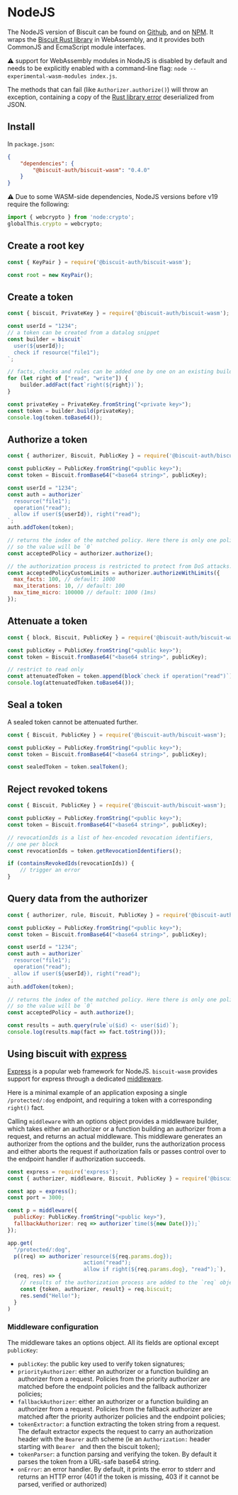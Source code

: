 # NodeJS

The NodeJS version of Biscuit can be found on [Github](https://github.com/biscuit-auth/biscuit-wasm),
and on [NPM](https://www.npmjs.com/package/@biscuit-auth/biscuit-wasm). It wraps the
[Biscuit Rust library](https://github.com/biscuit-auth/biscuit-rust) in WebAssembly, and it
provides both CommonJS and EcmaScript module interfaces.

⚠️ support for WebAssembly modules in NodeJS is disabled by default and needs to be explicitly enabled with a command-line flag: `node --experimental-wasm-modules index.js`.


The methods that can fail (like `Authorizer.authorize()`) will throw an exception, containing a
copy of the [Rust library error](https://docs.rs/biscuit-auth/latest/biscuit_auth/error/enum.Token.html)
deserialized from JSON.

## Install

In `package.json`:

```json
{
    "dependencies": {
        "@biscuit-auth/biscuit-wasm": "0.4.0"
    }
}
```

⚠️ Due to some WASM-side dependencies, NodeJS versions before v19 require the following:

```js
import { webcrypto } from 'node:crypto';
globalThis.crypto = webcrypto;
```

## Create a root key

```javascript
const { KeyPair } = require('@biscuit-auth/biscuit-wasm');

const root = new KeyPair();
```

## Create a token

```javascript
const { biscuit, PrivateKey } = require('@biscuit-auth/biscuit-wasm');

const userId = "1234";
// a token can be created from a datalog snippet
const builder = biscuit`
  user(${userId});
  check if resource("file1");
`;

// facts, checks and rules can be added one by one on an existing builder.
for (let right of ["read", "write"]) {
    builder.addFact(fact`right(${right})`);
}

const privateKey = PrivateKey.fromString("<private key>");
const token = builder.build(privateKey);
console.log(token.toBase64());
```

## Authorize a token

```javascript
const { authorizer, Biscuit, PublicKey } = require('@biscuit-auth/biscuit-wasm');

const publicKey = PublicKey.fromString("<public key>");
const token = Biscuit.fromBase64("<base64 string>", publicKey);

const userId = "1234";
const auth = authorizer`
  resource("file1");
  operation("read");
  allow if user(${userId}), right("read");
`;
auth.addToken(token);

// returns the index of the matched policy. Here there is only one policy,
// so the value will be `0`
const acceptedPolicy = authorizer.authorize();

// the authorization process is restricted to protect from DoS attacks. The restrictions can be configured
const acceptedPolicyCustomLimits = authorizer.authorizeWithLimits({
  max_facts: 100, // default: 1000
  max_iterations: 10, // default: 100
  max_time_micro: 100000 // default: 1000 (1ms)
});
```

## Attenuate a token

```javascript
const { block, Biscuit, PublicKey } = require('@biscuit-auth/biscuit-wasm');

const publicKey = PublicKey.fromString("<public key>");
const token = Biscuit.fromBase64("<base64 string>", publicKey);

// restrict to read only
const attenuatedToken = token.append(block`check if operation("read")`);
console.log(attenuatedToken.toBase64());
```

## Seal a token

A sealed token cannot be attenuated further.

```javascript
const { Biscuit, PublicKey } = require('@biscuit-auth/biscuit-wasm');

const publicKey = PublicKey.fromString("<public key>");
const token = Biscuit.fromBase64("<base64 string>", publicKey);

const sealedToken = token.sealToken();
```

## Reject revoked tokens


```javascript
const { Biscuit, PublicKey } = require('@biscuit-auth/biscuit-wasm');

const publicKey = PublicKey.fromString("<public key>");
const token = Biscuit.fromBase64("<base64 string>", publicKey);

// revocationIds is a list of hex-encoded revocation identifiers,
// one per block
const revocationIds = token.getRevocationIdentifiers();

if (containsRevokedIds(revocationIds)) {
    // trigger an error
}

```

## Query data from the authorizer

```javascript
const { authorizer, rule, Biscuit, PublicKey } = require('@biscuit-auth/biscuit-wasm');

const publicKey = PublicKey.fromString("<public key>");
const token = Biscuit.fromBase64("<base64 string>", publicKey);

const userId = "1234";
const auth = authorizer`
  resource("file1");
  operation("read");
  allow if user(${userId}), right("read");
`;
auth.addToken(token);

// returns the index of the matched policy. Here there is only one policy,
// so the value will be `0`
const acceptedPolicy = auth.authorize();

const results = auth.query(rule`u($id) <- user($id)`);
console.log(results.map(fact => fact.toString()));
```

## Using biscuit with [express](https://expressjs.com)

[Express](https://expressjs.com) is a popular web framework for NodeJS. `biscuit-wasm` provides support for express through a dedicated [middleware](https://expressjs.com/en/guide/using-middleware.html).

Here is a minimal example of an application exposing a single `/protected/:dog` endpoint, and requiring a token with a corresponding `right()` fact.

Calling `middleware` with an options object provides a middleware builder, which takes either an authorizer or a function building an authorizer from a request, and returns an actual middleware. This middleware generates an authorizer from the options and the builder, runs the authorization process and either aborts the request if authorization fails or passes control over to the endpoint handler if authorization succeeds.

```javascript
const express = require('express');
const { authorizer, middleware, Biscuit, PublicKey } = require('@biscuit-auth/biscuit-wasm');

const app = express();
const port = 3000;

const p = middleware({
  publicKey: PublicKey.fromString("<public key>"),
  fallbackAuthorizer: req => authorizer`time(${new Date()});`
});

app.get(
  "/protected/:dog",
  p((req) => authorizer`resource(${req.params.dog});
                        action("read");
                        allow if right(${req.params.dog}, "read");`),
  (req, res) => {
    // results of the authorization process are added to the `req` object
    const {token, authorizer, result} = req.biscuit;
    res.send("Hello!");
  }
)
```

### Middleware configuration

The middleware takes an options object. All its fields are optional except `publicKey`:

- `publicKey`: the public key used to verify token signatures;
- `priorityAuthorizer`: either an authorizer or a function building an authorizer from a request. Policies from the priority authorizer are matched before the endpoint policies and the fallback authorizer policies;
- `fallbackAuthorizer`: either an authorizer or a function building an authorizer from a request. Policies from the fallback authorizer are matched after the priority authorizer policies and the endpoint policies;
- `tokenExtractor`: a function extracting the token string from a request. The default extractor expects the request to carry an authorization header with the `Bearer` auth scheme (ie an `Authorization:` header starting with `Bearer ` and then the biscuit token);
- `tokenParser`: a function parsing and verifying the token. By default it parses the token from a URL-safe base64 string.
- `onError`: an error handler. By default, it prints the error to stderr and returns an HTTP error (401 if the token is missing, 403 if it cannot be parsed, verified or authorized)
